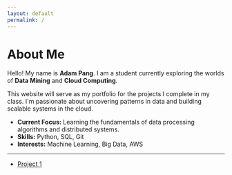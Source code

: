 ```yaml
---
layout: default
permalink: /
---
```


# About Me

Hello! My name is **Adam Pang**. I am a student currently exploring the worlds of **Data Mining** and **Cloud Computing**.

This website will serve as my portfolio for the projects I complete in my class. I'm passionate about uncovering patterns in data and building scalable systems in the cloud.

- **Current Focus:** Learning the fundamentals of data processing algorithms and distributed systems.  
- **Skills:** Python, SQL, Git  
- **Interests:** Machine Learning, Big Data, AWS

---

- [Project 1](project1.md)
